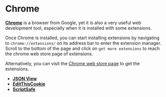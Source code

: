 Chrome
======
[**Chrome**](https://www.google.com/intl/en/chrome/browser) is a browser from Google, yet it is also a very useful web development tool, especially when it is installed with some extensions.

Once Chrome is installed, you can start installing extensions by navigating to `chrome://extensions/` on its address bar to enter the extension manager.  Scroll to the bottom of the page and click on `get more extensions` to reach the chrome web store page of extensions.

Alternatively, you can visit the [Chrome web store page](https://chrome.google.com/webstore/category/extensions) to get the extensions.

* [**JSON View**](https://github.com/ctrl-alt-del/devenv/tree/master/browser/chrome/json-view)
* [**EditThisCookie**](https://github.com/ctrl-alt-del/devenv/tree/master/browser/chrome/edit-this-cookie)
* [**ScriptSafe**](https://github.com/ctrl-alt-del/devenv/tree/master/browser/chrome/script-safe)
